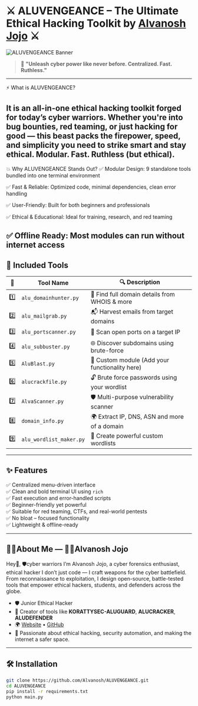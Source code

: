 # ⚔️ ALUVENGEANCE – The Ultimate Ethical Hacking Toolkit by [Alvanosh Jojo](https://github.com/Alvanosh) ⚔️

![ALUVENGEANCE Banner](https://your-image-link-if-any.com)

> 🧠 **"Unleash cyber power like never before. Centralized. Fast. Ruthless."**

---

⚡ What is ALUVENGEANCE?


It is an all-in-one ethical hacking toolkit forged for today’s cyber warriors. Whether you're into bug bounties, red teaming, or just hacking for good — this beast packs the firepower, speed, and simplicity you need to strike smart and stay ethical.
Modular. Fast. Ruthless (but ethical).
----

💥 Why ALUVENGEANCE Stands Out?
✅ Modular Design: 9 standalone tools bundled into one terminal environment

✅ Fast & Reliable: Optimized code, minimal dependencies, clean error handling

✅ User-Friendly: Built for both beginners and professionals

✅ Ethical & Educational: Ideal for training, research, and red teaming

✅ Offline Ready: Most modules can run without internet access
---

## 🧰 Included Tools

| 🔢 | Tool Name             | 🔍 Description |
|----|-----------------------|----------------|
| 1️⃣ | `alu_domainhunter.py`   | 🔎 Find full domain details from WHOIS & more |
| 2️⃣ | `alu_mailgrab.py`      | 📬 Harvest emails from target domains |
| 3️⃣ | `alu_portscanner.py`   | 🚪 Scan open ports on a target IP |
| 4️⃣ | `alu_subbuster.py`     | 🌐 Discover subdomains using brute-force |
| 5️⃣ | `AluBlast.py`          | 🧨 Custom module (Add your functionality here) |
| 6️⃣ | `alucrackfile.py`      | 🔓 Brute force passwords using your wordlist |
| 7️⃣ | `AlvaScanner.py`       | 🛡️ Multi-purpose vulnerability scanner |
| 8️⃣ | `domain_info.py`       | 🌍 Extract IP, DNS, ASN and more of a domain |
| 9️⃣ | `alu_wordlist_maker.py`| 🧾 Create powerful custom wordlists |

---

## ✨ Features

✅ Centralized menu-driven interface  
✅ Clean and bold terminal UI using `rich`  
✅ Fast execution and error-handled scripts  
✅ Beginner-friendly yet powerful  
✅ Suitable for red teaming, CTFs, and real-world pentests  
✅ No bloat – focused functionality  
✅ Lightweight & offline-ready  

---

## 🧑‍💻About Me — 👨‍💻Alvanosh Jojo

Hey👋,
      🛡️cyber warriors 
I’m Alvanosh Jojo, a cyber forensics enthusiast, ethical hacker
I don’t just code — I craft weapons for the cyber battlefield. From reconnaissance to exploitation, I design open-source, battle-tested tools that empower ethical hackers, students, and defenders across the globe.
- 🛡️ Junior Ethical Hacker  
- 🧠 Creator of tools like **KORATTYSEC-ALUGUARD**, **ALUCRACKER**, **ALUDEFENDER**  
- 🌍 [Website](https://alvanosh.info) • [GitHub](https://github.com/Alvanosh)  
- 💬 Passionate about ethical hacking, security automation, and making the internet a safer space.
---
## 🛠️ Installation

```bash
git clone https://github.com/Alvanosh/ALUVENGEANCE.git
cd ALUVENGEANCE
pip install -r requirements.txt
python main.py
